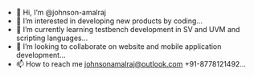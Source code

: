 - 👋 Hi, I’m @johnson-amalraj
- 👀 I’m interested in developing new products by coding...
- 🌱 I’m currently learning testbench development in SV and UVM and scripting languages...
- 💞️ I’m looking to collaborate on website and mobile application development...
- 📫 How to reach me johnsonamalraj@outlook.com +91-8778121492...

<!---
johnson-amalraj/johnson-amalraj is a ✨ special ✨ repository because its `README.md` (this file) appears on your GitHub profile.
You can click the Preview link to take a look at your changes.
--->
